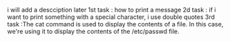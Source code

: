 i will add a descciption later
1st task : how to print a message
2d task : if i want to print something with a special character, i use double quotes
3rd task :The cat command is used to display the contents of a file. In this case, we're using it to display the contents of the /etc/passwd file. 
